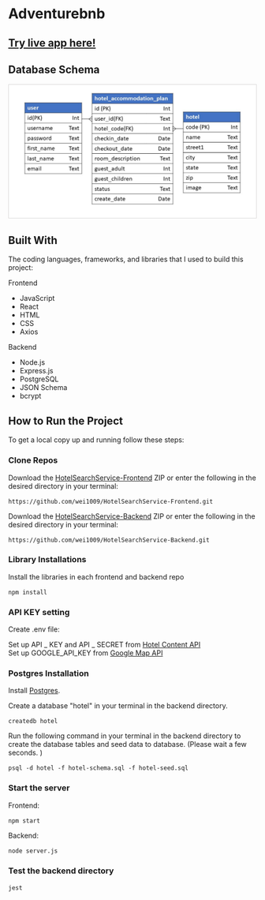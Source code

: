 # Adventurebnb


##  [Try live app here!](https://adventurebnb.surge.sh/)   

## Database Schema  

![hoempage](/images/schema.png "schema")

## Built With  

The coding languages, frameworks, and libraries that I used to build this project:  

Frontend

* JavaScript
* React
* HTML
* CSS
* Axios  

Backend

* Node.js
* Express.js
* PostgreSQL
* JSON Schema
* bcrypt

## How to Run the Project

To get a local copy up and running follow these steps:  

### Clone Repos

Download the [HotelSearchService-Frontend](https://github.com/wei1009/HotelSearchService-Frontend) ZIP or enter the following in the desired directory in your terminal:  

 	https://github.com/wei1009/HotelSearchService-Frontend.git  

Download the [HotelSearchService-Backend](https://github.com/wei1009/HotelSearchService-Backend) ZIP or enter the following in the desired directory in your terminal: 


 	https://github.com/wei1009/HotelSearchService-Backend.git  

### Library Installations 

Install the libraries in each frontend and backend repo  

	npm install

### API KEY setting  

Create .env file:  

Set up API _ KEY and API _ SECRET from [Hotel Content API](https://api.test.hotelbeds.com/hotel-content-api/1.0/hotels)  
Set up GOOGLE_API_KEY from [Google Map API](https://www.google.com/maps/embed/v1/place) 



### Postgres Installation  

Install [Postgres](https://www.postgresql.org/).  

Create a database "hotel" in your terminal in the backend directory.

	createdb hotel  

Run the following command in your terminal in the backend directory to create the database tables and seed data to database. (Please wait a few seconds. )  

	psql -d hotel -f hotel-schema.sql -f hotel-seed.sql  

### Start the server   

Frontend:  

	npm start  
Backend:  

	node server.js


### Test the backend directory

	jest
